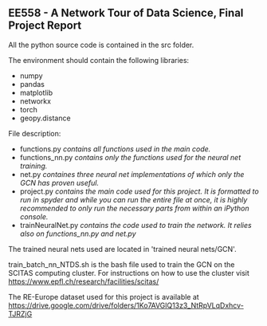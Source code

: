 ## EE558 - A Network Tour of Data Science, Final Project Report

All the python source code is contained in the src folder.

The environment should contain the following libraries:
  - numpy
  - pandas
  - matplotlib
  - networkx
  - torch
  - geopy.distance
  
File description:
  - functions.py *contains all functions used in the main code.*
  - functions_nn.py *contains only the functions used for the neural net training.*
  - net.py *containes three neural net implementations of which only the GCN has proven useful.*
  - project.py *contains the main code used for this project. It is formatted to run in spyder and while you can run the entire file at once, it is highly recommended to only run the necessary parts from within an iPython console.*
  - trainNeuralNet.py *contains the code used to train the network. It relies also on functions_nn.py and net.py*
    
The trained neural nets used are located in 'trained neural nets/GCN'.

train_batch_nn_NTDS.sh is the bash file used to train the GCN on the SCITAS computing cluster.
For instructions on how to use the cluster visit https://www.epfl.ch/research/facilities/scitas/

The RE-Europe dataset used for this project is available at https://drive.google.com/drive/folders/1Ko7AVGlQ13z3_NtRpVLqDxhcv-TJRZjG
